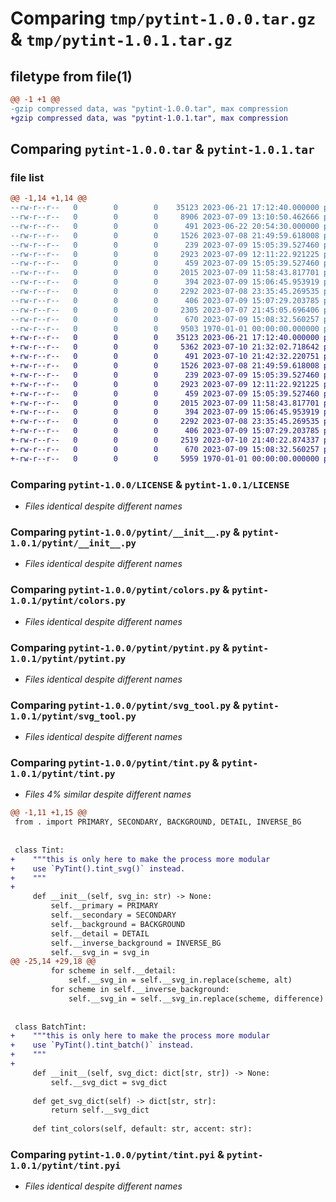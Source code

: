 # Comparing `tmp/pytint-1.0.0.tar.gz` & `tmp/pytint-1.0.1.tar.gz`

## filetype from file(1)

```diff
@@ -1 +1 @@
-gzip compressed data, was "pytint-1.0.0.tar", max compression
+gzip compressed data, was "pytint-1.0.1.tar", max compression
```

## Comparing `pytint-1.0.0.tar` & `pytint-1.0.1.tar`

### file list

```diff
@@ -1,14 +1,14 @@
--rw-r--r--   0        0        0    35123 2023-06-21 17:12:40.000000 pytint-1.0.0/LICENSE
--rw-r--r--   0        0        0     8906 2023-07-09 13:10:50.462666 pytint-1.0.0/README.md
--rw-r--r--   0        0        0      491 2023-06-22 20:54:30.000000 pytint-1.0.0/pyproject.toml
--rw-r--r--   0        0        0     1526 2023-07-08 21:49:59.618008 pytint-1.0.0/pytint/__init__.py
--rw-r--r--   0        0        0      239 2023-07-09 15:05:39.527460 pytint-1.0.0/pytint/__init__.pyi
--rw-r--r--   0        0        0     2923 2023-07-09 12:11:22.921225 pytint-1.0.0/pytint/colors.py
--rw-r--r--   0        0        0      459 2023-07-09 15:05:39.527460 pytint-1.0.0/pytint/colors.pyi
--rw-r--r--   0        0        0     2015 2023-07-09 11:58:43.817701 pytint-1.0.0/pytint/pytint.py
--rw-r--r--   0        0        0      394 2023-07-09 15:06:45.953919 pytint-1.0.0/pytint/pytint.pyi
--rw-r--r--   0        0        0     2292 2023-07-08 23:35:45.269535 pytint-1.0.0/pytint/svg_tool.py
--rw-r--r--   0        0        0      406 2023-07-09 15:07:29.203785 pytint-1.0.0/pytint/svg_tool.pyi
--rw-r--r--   0        0        0     2305 2023-07-07 21:45:05.696406 pytint-1.0.0/pytint/tint.py
--rw-r--r--   0        0        0      670 2023-07-09 15:08:32.560257 pytint-1.0.0/pytint/tint.pyi
--rw-r--r--   0        0        0     9503 1970-01-01 00:00:00.000000 pytint-1.0.0/PKG-INFO
+-rw-r--r--   0        0        0    35123 2023-06-21 17:12:40.000000 pytint-1.0.1/LICENSE
+-rw-r--r--   0        0        0     5362 2023-07-10 21:32:02.718642 pytint-1.0.1/README.md
+-rw-r--r--   0        0        0      491 2023-07-10 21:42:32.220751 pytint-1.0.1/pyproject.toml
+-rw-r--r--   0        0        0     1526 2023-07-08 21:49:59.618008 pytint-1.0.1/pytint/__init__.py
+-rw-r--r--   0        0        0      239 2023-07-09 15:05:39.527460 pytint-1.0.1/pytint/__init__.pyi
+-rw-r--r--   0        0        0     2923 2023-07-09 12:11:22.921225 pytint-1.0.1/pytint/colors.py
+-rw-r--r--   0        0        0      459 2023-07-09 15:05:39.527460 pytint-1.0.1/pytint/colors.pyi
+-rw-r--r--   0        0        0     2015 2023-07-09 11:58:43.817701 pytint-1.0.1/pytint/pytint.py
+-rw-r--r--   0        0        0      394 2023-07-09 15:06:45.953919 pytint-1.0.1/pytint/pytint.pyi
+-rw-r--r--   0        0        0     2292 2023-07-08 23:35:45.269535 pytint-1.0.1/pytint/svg_tool.py
+-rw-r--r--   0        0        0      406 2023-07-09 15:07:29.203785 pytint-1.0.1/pytint/svg_tool.pyi
+-rw-r--r--   0        0        0     2519 2023-07-10 21:40:22.874337 pytint-1.0.1/pytint/tint.py
+-rw-r--r--   0        0        0      670 2023-07-09 15:08:32.560257 pytint-1.0.1/pytint/tint.pyi
+-rw-r--r--   0        0        0     5959 1970-01-01 00:00:00.000000 pytint-1.0.1/PKG-INFO
```

### Comparing `pytint-1.0.0/LICENSE` & `pytint-1.0.1/LICENSE`

 * *Files identical despite different names*

### Comparing `pytint-1.0.0/pytint/__init__.py` & `pytint-1.0.1/pytint/__init__.py`

 * *Files identical despite different names*

### Comparing `pytint-1.0.0/pytint/colors.py` & `pytint-1.0.1/pytint/colors.py`

 * *Files identical despite different names*

### Comparing `pytint-1.0.0/pytint/pytint.py` & `pytint-1.0.1/pytint/pytint.py`

 * *Files identical despite different names*

### Comparing `pytint-1.0.0/pytint/svg_tool.py` & `pytint-1.0.1/pytint/svg_tool.py`

 * *Files identical despite different names*

### Comparing `pytint-1.0.0/pytint/tint.py` & `pytint-1.0.1/pytint/tint.py`

 * *Files 4% similar despite different names*

```diff
@@ -1,11 +1,15 @@
 from . import PRIMARY, SECONDARY, BACKGROUND, DETAIL, INVERSE_BG
 
 
 class Tint:
+    """this is only here to make the process more modular
+    use `PyTint().tint_svg()` instead.
+    """
+
     def __init__(self, svg_in: str) -> None:
         self.__primary = PRIMARY
         self.__secondary = SECONDARY
         self.__background = BACKGROUND
         self.__detail = DETAIL
         self.__inverse_background = INVERSE_BG
         self.__svg_in = svg_in
@@ -25,14 +29,18 @@
         for scheme in self.__detail:
             self.__svg_in = self.__svg_in.replace(scheme, alt)
         for scheme in self.__inverse_background:
             self.__svg_in = self.__svg_in.replace(scheme, difference)
 
 
 class BatchTint:
+    """this is only here to make the process more modular
+    use `PyTint().tint_batch()` instead.
+    """
+
     def __init__(self, svg_dict: dict[str, str]) -> None:
         self.__svg_dict = svg_dict
 
     def get_svg_dict(self) -> dict[str, str]:
         return self.__svg_dict
 
     def tint_colors(self, default: str, accent: str):
```

### Comparing `pytint-1.0.0/pytint/tint.pyi` & `pytint-1.0.1/pytint/tint.pyi`

 * *Files identical despite different names*

